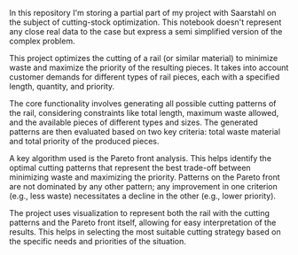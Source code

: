 In this repository I'm storing a partial part of my project with Saarstahl on the subject of cutting-stock optimization. This notebook doesn't represent any close real data to the case but express a semi simplified version of the complex problem.

This project optimizes the cutting of a rail (or similar material) to minimize waste and maximize the priority of the resulting pieces.  It takes into account customer demands for different types of rail pieces, each with a specified length, quantity, and priority.

The core functionality involves generating all possible cutting patterns of the rail, considering constraints like total length, maximum waste allowed, and the available pieces of different types and sizes.  The generated patterns are then evaluated based on two key criteria: total waste material and total priority of the produced pieces.

A key algorithm used is the Pareto front analysis. This helps identify the optimal cutting patterns that represent the best trade-off between minimizing waste and maximizing the priority.  Patterns on the Pareto front are not dominated by any other pattern; any improvement in one criterion (e.g., less waste) necessitates a decline in the other (e.g., lower priority).

The project uses visualization to represent both the rail with the cutting patterns and the Pareto front itself, allowing for easy interpretation of the results.  This helps in selecting the most suitable cutting strategy based on the specific needs and priorities of the situation.

